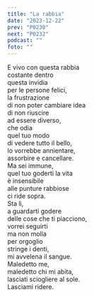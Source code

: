 ```yaml
---
title: "La rabbia"
date: "2023-12-22"
prev: "P0230"
next: "P0232"
podcast: ""
foto: ""
---
```


E vivo con questa rabbia  
costante dentro  
questa invidia   
per le persone felici,  
la frustrazione  
di non poter cambiare idea  
di non riuscire  
ad essere diverso,  
che odia   
quel tuo modo  
di vedere tutto il bello,  
lo vorrebbe annientare,  
assorbire e cancellare.  
Ma sei immune,  
quel tuo goderti la vita  
è insensibile  
alle punture rabbiose  
ci ride sopra.  
Sta lì,    
a guardarti godere  
delle cose che ti piacciono,  
vorrei seguirti  
ma non molla  
per orgoglio  
stringe i denti,  
mi avvelena il sangue.  
Maledetto me,  
maledetto chi mi abita,  
lasciati sciogliere al sole.  
Lasciami ridere.  
   
   